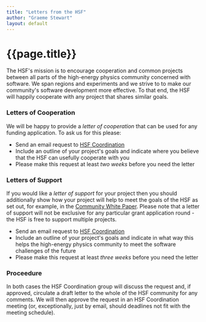```yaml
---
title: "Letters from the HSF"
author: "Graeme Stewart"
layout: default
---
```


# {{page.title}}

The HSF's mission is to encourage cooperation and common projects
between all parts of the high-energy physics community concerned
with software. We span regions and experiments and we strive to 
to make our community's software development more effective.
To that end, the HSF will happily cooperate with any project that
shares similar goals. 

### Letters of Cooperation

We will be happy to provide a *letter of cooperation*
that can be used for any funding application. To ask us
for this please:

- Send an email request to [HSF Coordination](mailto:hsf-coordination@googlegroups.com)
- Include an outline of your project's goals and indicate where you
  believe that the HSF can usefully cooperate with you
- Please make this request at least *two weeks* before you need the letter

### Letters of Support

If you would like a *letter of support* for your project then you
should additionally show how your project will help to meet the goals
of the HSF as set out, for example, in the [Community White Paper](/organization/cwp.html).
Please note that a letter of support will not be exclusive for any
particular grant application round - the HSF is free to support multiple
projects.

- Send an email request to [HSF Coordination](mailto:hsf-coordination@googlegroups.com)
- Include an outline of your project's goals and indicate in what way
  this helps the high-energy physics community to meet the software challenges
  of the future
- Please make this request at least *three weeks* before you need the letter

### Proceedure

In both cases the HSF Coordination group will discuss the request and, if approved,
circulate a draft letter to the whole of the HSF community for any comments. We will
then approve the request in an HSF Coordination meeting (or, exceptionally, just by email,
should deadlines not fit with the meeting schedule).
